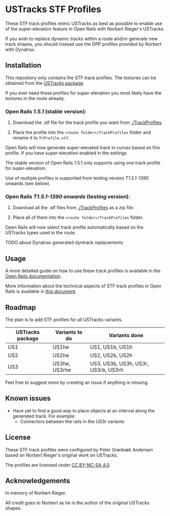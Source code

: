 # USTracks STF Profiles

These STF track profiles mimic USTracks as best as possible to enable use of the super-elevation feature in Open Rails with Norbert Rieger's USTracks.

If you wish to replace dynamic tracks within a route and/or generate new track shapes, you should instead use the DPP profiles provided by Norbert with Dynatrax.


## Installation
This repository only contains the STF track profiles. The textures can be obtained from the [USTracks package](https://the-train.de/downloads/entry/11252-USTracks/).

If you ever need these profiles for super-elevation you most likely have the textures in the route already.


### Open Rails _1.5.1_ (stable version):
1. Download the .stf file for the track profile you want from [./TrackProfiles](./TrackProfiles).

2. Place the profile into the `<route folder>/TrackProfiles` folder and rename it to `TrProfile.stf`.

Open Rails will now generate super-elevated track in curves based on this profile. If you have super-elevation enabled in the settings 

The stable version of Open Rails 1.5.1 only supports using one track profile for super-elevation.

Use of multiple profiles is supported from testing version _T1.5.1-1390_ onwards (see below).


### Open Rails _T1.5.1-1390 onwards_ (testing version):
1. Download all the .stf files from [./TrackProfiles](./TrackProfiles) as a zip file.

2. Place all of them into the `<route folder>/TrackProfiles` folder.

Open Rails will now select track profile automatically based on the USTracks types used in the route.

TODO about Dynatrax generated dyntrack replacements


## Usage
A more detailed guide on how to use these track profiles is available in the [Open Rails documentation](https://open-rails.readthedocs.io/en/latest/options.html#superelevation). 

More information about the technical aspects of STF track profiles in Open Rails is available in [this document](https://static.openrails.org/files/OpenRails-Testing-How%20to%20Provide%20Track%20Profiles%20for%20Open%20Rails%20Dynamic%20Track.pdf).


## Roadmap

The plan is to add STF profiles for all USTracks variants.

| USTracks package  | Variants to do                                   | Variants done |
|-------------------|--------------------------------------------------|---------------|
| US1               | US1he             | US1, US1b, US1h           |
| US2              | US2he               | US2, US2b, US2h          |
| US3              | US3he, US3rhe                              | US3, US3b, US3h, US3r, US3rb, US3rh              |



Feel free to suggest more by creating an issue if anything is missing.


## Known issues

- Have yet to find a good way to place objects at an interval along the generated track. For example:
	- Connectors between the rails in the US3r variants


## License

These STF track profiles were configured by Peter Grønbæk Andersen based on Norbert Rieger's original work on USTracks.

The profiles are licensed under [CC BY-NC-SA 4.0](https://creativecommons.org/licenses/by-nc-sa/4.0/).


## Acknowledgements

In memory of Norbert Rieger.

All credit goes to Norbert as he is the author of the original USTracks shapes.